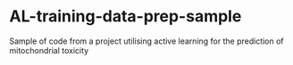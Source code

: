 # AL-training-data-prep-sample
Sample of code from a project utilising active learning for the prediction of mitochondrial toxicity
